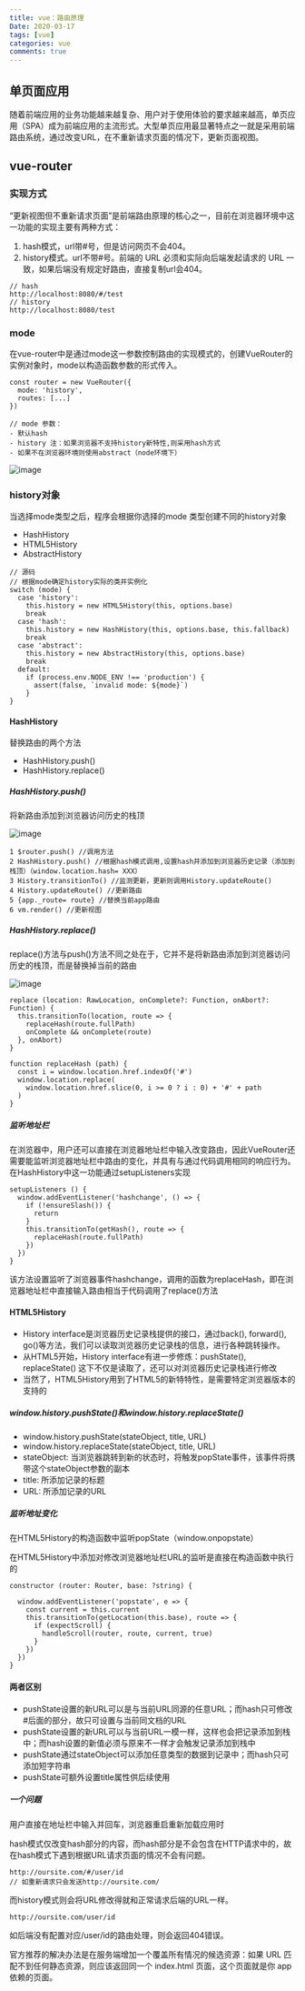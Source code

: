```yaml
---
title: vue：路由原理
Date: 2020-03-17
tags: [vue]
categories: vue
comments: true
---
```


## 单页面应用
随着前端应用的业务功能越来越复杂、用户对于使用体验的要求越来越高，单页应用（SPA）成为前端应用的主流形式。大型单页应用最显著特点之一就是采用前端路由系统，通过改变URL，在不重新请求页面的情况下，更新页面视图。

## vue-router

### 实现方式
“更新视图但不重新请求页面”是前端路由原理的核心之一，目前在浏览器环境中这一功能的实现主要有两种方式：

1. hash模式，url带#号，但是访问网页不会404。
2. history模式。url不带#号。前端的 URL 必须和实际向后端发起请求的 URL 一致，如果后端没有规定好路由，直接复制url会404。

```
// hash
http://localhost:8080/#/test
// history
http://localhost:8080/test
```

### mode
在vue-router中是通过mode这一参数控制路由的实现模式的，创建VueRouter的实例对象时，mode以构造函数参数的形式传入。

```
const router = new VueRouter({
  mode: 'history',
  routes: [...]
})

// mode 参数：
- 默认hash
- history 注：如果浏览器不支持history新特性,则采用hash方式
- 如果不在浏览器环境则使用abstract（node环境下）
```

![image](https://upload-images.jianshu.io/upload_images/4099767-4e2101346868ac4e.png?imageMogr2/auto-orient/strip|imageView2/2/w/442/format/webp)

### history对象
当选择mode类型之后，程序会根据你选择的mode 类型创建不同的history对象
- HashHistory
- HTML5History
- AbstractHistory

```
// 源码
// 根据mode确定history实际的类并实例化
switch (mode) {
  case 'history':
    this.history = new HTML5History(this, options.base)
    break
  case 'hash':
    this.history = new HashHistory(this, options.base, this.fallback)
    break
  case 'abstract':
    this.history = new AbstractHistory(this, options.base)
    break
  default:
    if (process.env.NODE_ENV !== 'production') {
      assert(false, `invalid mode: ${mode}`)
    }
}
```
#### HashHistory
替换路由的两个方法
- HashHistory.push()
- HashHistory.replace()

##### HashHistory.push()
将新路由添加到浏览器访问历史的栈顶

![image](https://upload-images.jianshu.io/upload_images/4099767-1398ade7d9db935e.png?imageMogr2/auto-orient/strip|imageView2/2/w/599/format/webp)

```
1 $router.push() //调用方法
2 HashHistory.push() //根据hash模式调用,设置hash并添加到浏览器历史记录（添加到栈顶）（window.location.hash= XXX）
3 History.transitionTo() //监测更新，更新则调用History.updateRoute()
4 History.updateRoute() //更新路由
5 {app._route= route} //替换当前app路由
6 vm.render() //更新视图
```

##### HashHistory.replace()
replace()方法与push()方法不同之处在于，它并不是将新路由添加到浏览器访问历史的栈顶，而是替换掉当前的路由

![image](https://upload-images.jianshu.io/upload_images/4099767-13ffd0864295ca69.png?imageMogr2/auto-orient/strip|imageView2/2/w/629/format/webp)


```
replace (location: RawLocation, onComplete?: Function, onAbort?: Function) {
  this.transitionTo(location, route => {
    replaceHash(route.fullPath)
    onComplete && onComplete(route)
  }, onAbort)
}
  
function replaceHash (path) {
  const i = window.location.href.indexOf('#')
  window.location.replace(
    window.location.href.slice(0, i >= 0 ? i : 0) + '#' + path
  )
}
```

##### 监听地址栏
在浏览器中，用户还可以直接在浏览器地址栏中输入改变路由，因此VueRouter还需要能监听浏览器地址栏中路由的变化，并具有与通过代码调用相同的响应行为。在HashHistory中这一功能通过setupListeners实现

```
setupListeners () {
  window.addEventListener('hashchange', () => {
    if (!ensureSlash()) {
      return
    }
    this.transitionTo(getHash(), route => {
      replaceHash(route.fullPath)
    })
  })
}
```
该方法设置监听了浏览器事件hashchange，调用的函数为replaceHash，即在浏览器地址栏中直接输入路由相当于代码调用了replace()方法

#### HTML5History
- History interface是浏览器历史记录栈提供的接口，通过back(), forward(), go()等方法，我们可以读取浏览器历史记录栈的信息，进行各种跳转操作。
- 从HTML5开始，History interface有进一步修炼：pushState(), replaceState() 这下不仅是读取了，还可以对浏览器历史记录栈进行修改
- 当然了，HTML5History用到了HTML5的新特特性，是需要特定浏览器版本的支持的

##### window.history.pushState()和window.history.replaceState()
- window.history.pushState(stateObject, title, URL)
- window.history.replaceState(stateObject, title, URL)
- stateObject: 当浏览器跳转到新的状态时，将触发popState事件，该事件将携带这个stateObject参数的副本
- title: 所添加记录的标题
- URL: 所添加记录的URL

##### 监听地址变化
在HTML5History的构造函数中监听popState（window.onpopstate）

在HTML5History中添加对修改浏览器地址栏URL的监听是直接在构造函数中执行的

```
constructor (router: Router, base: ?string) {
  
  window.addEventListener('popstate', e => {
    const current = this.current
    this.transitionTo(getLocation(this.base), route => {
      if (expectScroll) {
        handleScroll(router, route, current, true)
      }
    })
  })
}
```


#### 两者区别
- pushState设置的新URL可以是与当前URL同源的任意URL；而hash只可修改#后面的部分，故只可设置与当前同文档的URL
- pushState设置的新URL可以与当前URL一模一样，这样也会把记录添加到栈中；而hash设置的新值必须与原来不一样才会触发记录添加到栈中
- pushState通过stateObject可以添加任意类型的数据到记录中；而hash只可添加短字符串
- pushState可额外设置title属性供后续使用

##### 一个问题
用户直接在地址栏中输入并回车，浏览器重启重新加载应用时

hash模式仅改变hash部分的内容，而hash部分是不会包含在HTTP请求中的，故在hash模式下遇到根据URL请求页面的情况不会有问题。

```
http://oursite.com/#/user/id   
// 如重新请求只会发送http://oursite.com/
```

而history模式则会将URL修改得就和正常请求后端的URL一样。
```
http://oursite.com/user/id
```
如后端没有配置对应/user/id的路由处理，则会返回404错误。

官方推荐的解决办法是在服务端增加一个覆盖所有情况的候选资源：如果 URL 匹配不到任何静态资源，则应该返回同一个 index.html 页面，这个页面就是你 app 依赖的页面。






